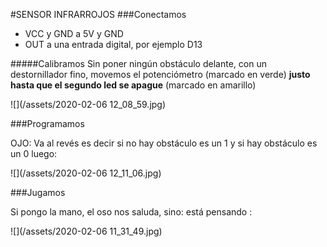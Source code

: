 #SENSOR INFRARROJOS
###Conectamos
* VCC y GND a 5V y GND
* OUT a una entrada digital, por ejemplo D13

#####Calibramos
Sin poner ningún obstáculo delante, con un destornillador fino, movemos el potenciómetro (marcado en verde) **justo hasta que el segundo led se apague** (marcado en amarillo)

![](/assets/2020-02-06 12_08_59.jpg)

###Programamos

OJO: Va al revés es decir si no hay obstáculo es un 1 y si hay obstáculo es un 0 luego:

![](/assets/2020-02-06 12_11_06.jpg)

###Jugamos

Si pongo la mano, el oso nos saluda, sino: está pensando :

![](/assets/2020-02-06 11_31_49.jpg)

